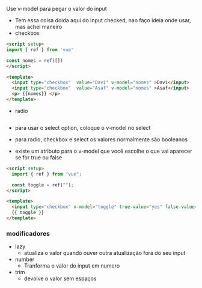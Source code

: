 Use v-model para pegar o valor do input

- Tem essa coisa doida aqui do input checked, nao faço ideia onde usar, mas achei maneiro
- checkbox

```html
<script setup>
import { ref } from 'vue'

const nomes = ref([])
</script>

<template>
  <input type="checkbox"  value="Davi" v-model="nomes" >Davi</input>
  <input type="checkbox"  value="Asaf" v-model="nomes" >Asaf</input>
  <p> {{nomes}} </p>
</template>
```

- radio

```html

```

<script setup>
import { ref } from 'vue'

const picked = ref("")
</script>

<template>
  <input type="radio"  value="Davi" v-model="picked" >Davi</input>
  <input type="radio"  value="Asaf" v-model="picked" >Asaf</input>
  <p> {{picked}} </p>
</template>

- para usar o select option, coloque o v-model no select

- para radio, checkbox e select os valores normalmente são booleanos
- existe um atributo para o v-model que você escolhe o que vai aparecer se for true ou false

```html
<script setup>
  import { ref } from "vue";

  const toggle = ref("");
</script>

<template>
  <input type="checkbox" v-model="toggle" true-value="yes" false-value="no" />
  {{ toggle }}
</template>
```

### modificadores
 - lazy
    - atualiza o valor quando ouver outra atualização fora do seu input
 - number
    - Tranforma o valor do input em numero
 - trim
    - devolve o valor sem espaços